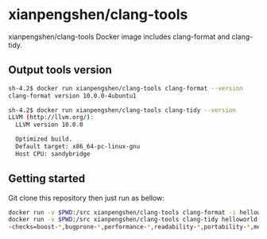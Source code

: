 # xianpengshen/clang-tools

xianpengshen/clang-tools Docker image includes clang-format and clang-tidy. 

## Output tools version

```bash
sh-4.2$ docker run xianpengshen/clang-tools clang-format --version
clang-format version 10.0.0-4ubuntu1

sh-4.2$ docker run xianpengshen/clang-tools clang-tidy --version
LLVM (http://llvm.org/):
  LLVM version 10.0.0

  Optimized build.
  Default target: x86_64-pc-linux-gnu
  Host CPU: sandybridge
```

## Getting started

Git clone this repository then just run as bellow:

```bash
docker run -v $PWD:/src xianpengshen/clang-tools clang-format -i helloworld.c
docker run -v $PWD:/src xianpengshen/clang-tools clang-tidy helloworld.c \
-checks=boost-*,bugprone-*,performance-*,readability-*,portability-*,modernize-*,clang-analyzer-cplusplus-*,clang-analyzer-*,cppcoreguidelines-*
```
